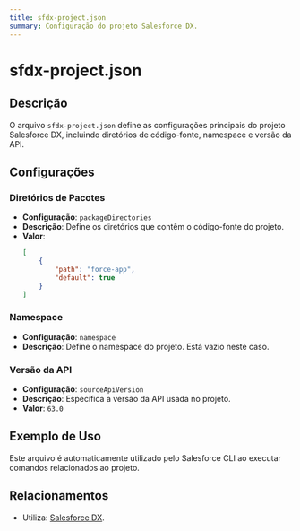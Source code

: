```yaml
---
title: sfdx-project.json
summary: Configuração do projeto Salesforce DX.
---
```


# sfdx-project.json

## Descrição
O arquivo `sfdx-project.json` define as configurações principais do projeto Salesforce DX, incluindo diretórios de código-fonte, namespace e versão da API.

## Configurações

### Diretórios de Pacotes
- **Configuração**: `packageDirectories`
- **Descrição**: Define os diretórios que contêm o código-fonte do projeto.
- **Valor**:
  ```json
  [
      {
          "path": "force-app",
          "default": true
      }
  ]
  ```

### Namespace
- **Configuração**: `namespace`
- **Descrição**: Define o namespace do projeto. Está vazio neste caso.

### Versão da API
- **Configuração**: `sourceApiVersion`
- **Descrição**: Especifica a versão da API usada no projeto.
- **Valor**: `63.0`

## Exemplo de Uso
Este arquivo é automaticamente utilizado pelo Salesforce CLI ao executar comandos relacionados ao projeto.

## Relacionamentos

- Utiliza: [Salesforce DX](https://developer.salesforce.com/tools/sfdxcli).